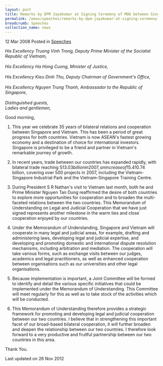 ```yaml
---
layout: post
title: Remarks by DPM Jayakumar at Signing Ceremony of MOU between Singapore and Vietnam on Legal and Judicial Cooperation
permalink: /news/speeches/remarks-by-dpm-jayakumar-at-signing-ceremony-of-mou-between-singapore-and-vietnam-on-legal-and
breadcrumb: Speeches
collection_name: news
---
```



12 Mar 2008 Posted in [Speeches](/news/speeches)

*His Excellency Truong Vinh Trong, Deputy Prime Minister of the Socialist Republic of Vietnam,*
<br>  
*His Excellency Ha Hong Cuong, Minister of Justice,*
<br>  
*His Excellency Kieu Dinh Thu, Deputy Chairman of Government's Office,*
<br>  
*His Excellency Nguyen Trung Thanh, Ambassador to the Republic of Singapore,*
<br>  
*Distinguished guests,* 
<br>
*Ladies and gentlemen,*
<br>  

Good morning,

1. This year we celebrate 35 years of bilateral relations and cooperation between Singapore and Vietnam. This has been a period of great progress for both countries. Vietnam is now ASEAN's fastest growing economy and a destination of choice for international investors. Singapore is privileged to be a friend and partner in Vietnam's remarkable journey of growth. 

2. In recent years, trade between our countries has expanded rapidly, with bilateral trade reaching S$13.03 billion in 2007, an increase of 15.4% from 2006. Singapore continues to be one of the largest investors in Vietnam, with registered cumulative investment of US$10.74 billion, covering over 500 projects in 2007, including the Vietnam-Singapore Industrial Park and the Vietnam-Singapore Training Centre.

3. During President S R Nathan's visit to Vietnam last month, both he and Prime Minister Nguyen Tan Dung reaffirmed the desire of both countries to explore more opportunities for cooperation and to broaden the multi-faceted relations between the two countries. This Memorandum of Understanding on Legal and Judicial Cooperation that we have just signed represents another milestone in the warm ties and close cooperation enjoyed by our countries.

4. Under the Memorandum of Understanding, Singapore and Vietnam will cooperate in many legal and judicial areas, for example, drafting and administering laws, developing legal and judicial expertise, and developing and promoting domestic and international dispute resolution mechanisms, including arbitration and mediation. The cooperation will take various forms, such as exchange visits between our judges, academics and legal practitioners, as well as enhanced cooperation between organisations such as our universities and other legal organisations. 

5. Because implementation is important, a Joint Committee will be formed to identify and detail the various specific initiatives that could be implemented under the Memorandum of Understanding. This Committee will meet regularly for this as well as to take stock of the activities which will be conducted.

6. This Memorandum of Understanding therefore provides a strategic framework for promoting and developing legal and judicial cooperation between our two countries. I believe that in strengthening this important facet of our broad-based bilateral cooperation, it will further broaden and deepen the relationship between our two countries. I therefore look forward to a very productive and fruitful partnership between our two countries in this area.

Thank You.


<p class="right-side-updated">Last updated on 26 Nov 2012</p> 
